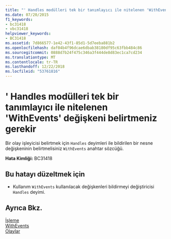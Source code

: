 ```yaml
---
title: "' Handles modülleri tek bir tanımlayıcı ile nitelenen 'WithEvents' değişkeni belirtmeniz gerekir"
ms.date: 07/20/2015
f1_keywords:
- bc31418
- vbc31418
helpviewer_keywords:
- BC31418
ms.assetid: 7d866577-1e42-43f1-85d1-5d7eeba881b2
ms.openlocfilehash: daf04b4f96dcae6dbab38180df95c63fbb484c86
ms.sourcegitcommit: 0888d7b24f475c346a3f444de8d83ec1ca7cd234
ms.translationtype: MT
ms.contentlocale: tr-TR
ms.lasthandoff: 12/22/2018
ms.locfileid: "53761816"
---
```

# <a name="handles-in-modules-must-specify-a-withevents-variable-qualified-with-a-single-identifier"></a>' Handles modülleri tek bir tanımlayıcı ile nitelenen 'WithEvents' değişkeni belirtmeniz gerekir
Bir olay işleyicisi belirtmek için `Handles` deyimleri ile bildirilen bir nesne değişkeninin belirtmelisiniz `WithEvents` anahtar sözcüğü.  
  
 **Hata Kimliği:** BC31418  
  
## <a name="to-correct-this-error"></a>Bu hatayı düzeltmek için  
  
-   Kullanım `WithEvents` kullanılacak değişkenleri bildirmeyi değiştiricisi `Handles` deyimi.  
  
## <a name="see-also"></a>Ayrıca Bkz.  
 [İşleme](../../visual-basic/language-reference/statements/handles-clause.md)  
 [WithEvents](../../visual-basic/language-reference/modifiers/withevents.md)  
 [Olaylar](../../visual-basic/programming-guide/language-features/events/index.md)
